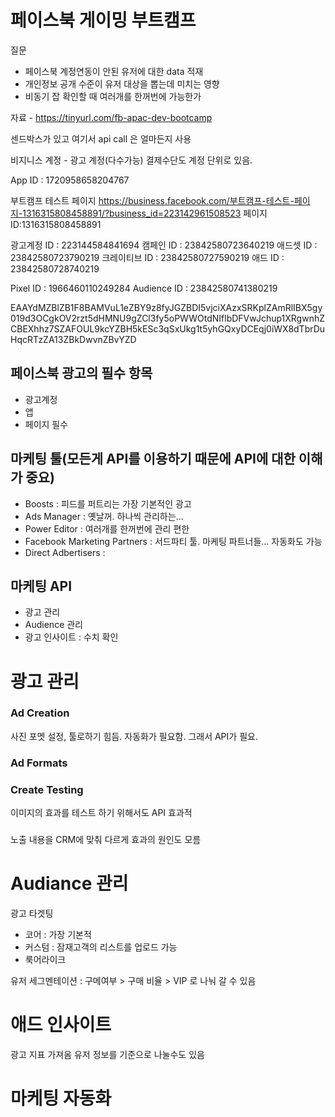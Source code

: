 
# 페이스북 게이밍 부트캠프

질문
- 페이스북 계정연동이 안된 유저에 대한 data 적재
- 개인정보 공개 수준이 유저 대상을 뽑는데 미치는 영향
- 비동기 잡 확인할 때 여러개를 한꺼번에 가능한가


자료 - https://tinyurl.com/fb-apac-dev-bootcamp

센드박스가 있고 여기서 api call 은 얼마든지 사용


비지니스 계정 - 광고 계정(다수가능)
결제수단도 계정 단위로 있음.


App ID : 1720958658204767


부트캠프 테스트 페이지
https://business.facebook.com/부트캠프-테스트-페이지-1316315808458891/?business_id=223142961508523
페이지 ID:1316315808458891


광고계정 ID : 223144584841694
캠페인 ID : 23842580723640219
애드셋 ID : 23842580723790219
크레이티브 ID : 23842580727590219
애드 ID : 23842580728740219

Pixel ID : 1966460110249284
Audience ID : 23842580741380219


EAAYdMZBlZB1F8BAMVuL1eZBY9z8fyJGZBDI5vjciXAzxSRKplZAmRlIBX5gy019d3OCgkOV2rzt5dHMNU9gZCl3fy5oPWWOtdNIflbDFVwJchup1XRgwnhZCBEXhhz7SZAFOUL9kcYZBH5kESc3qSxUkg1t5yhGQxyDCEqj0iWX8dTbrDuHqcRTzZA13ZBkDwvnZBvYZD

## 페이스북 광고의 필수 항목
- 광고계정
- 앱
- 페이지 필수



## 마케팅 툴(모든게 API를 이용하기 때문에 API에 대한 이해가 중요)
- Boosts : 피드를 퍼트리는 가장 기본적인 광고
- Ads Manager : 옛날꺼. 하나씩 관리하는...
- Power Editor : 여러개를 한꺼번에 관리 편한
- Facebook Marketing Partners : 서드파티 툴. 마케팅 파트너들... 자동화도 가능
- Direct Adbertisers : 


## 마케팅 API
- 광고 관리
- Audience 관리
- 광고 인사이트 : 수치 확인

# 광고 관리
### Ad Creation
사진 포멧 설정, 툴로하기 힘듬. 자동화가 필요함. 그래서 API가 필요.

### Ad Formats

### Create Testing
이미지의 효과를 테스트 하기 위해서도 API 효과적

### 
노출 내용을 CRM에 맞춰 다르게
효과의 원인도 모름






# Audiance 관리

광고 타겟팅
- 코어 : 가장 기본적
- 커스텀 : 잠재고객의 리스트를 업로드 가능
- 룩어라이크

유저 세그멘테이션 : 구메여부 > 구매 비율 > VIP 로 나눠 갈 수 있음

# 애드 인사이트
광고 지표 가져옴
유저 정보를 기준으로 나눌수도 있음



# 마케팅 자동화














